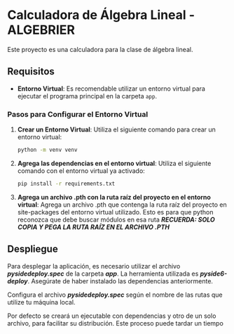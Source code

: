 # Calculadora de Álgebra Lineal - ALGEBRIER

Este proyecto es una calculadora para la clase de álgebra lineal.

## Requisitos

- **Entorno Virtual**: Es recomendable utilizar un entorno virtual para ejecutar el programa principal en la carpeta `app`.

### Pasos para Configurar el Entorno Virtual

1. **Crear un Entorno Virtual**:
   Utiliza el siguiente comando para crear un entorno virtual:
   ```bash
   python -m venv venv
2. **Agrega las dependencias en el entorno virtual**:
   Utiliza el siguiente comando con el entorno virtual ya activado:
   ```bash
   pip install -r requirements.txt
3. **Agrega un archivo .pth con la ruta raíz del proyecto en el entorno virtual**:
   Agrega un archivo .pth que contenga la ruta raíz del proyecto en site-packages del entorno virtual utilizado. Esto es para que python reconozca que debe buscar módulos en esa ruta
   ***RECUERDA: SOLO COPIA Y PEGA LA RUTA RAÍZ EN EL ARCHIVO .PTH***

## Despliegue

Para desplegar la aplicación, es necesario utilizar el archivo ***pysidedeploy.spec*** de la carpeta ***app***. La herramienta utilizada es ***pyside6-deploy***. Asegúrate de haber instalado las dependencias anteriormente.

Configura el archivo ***pysidedeploy.spec*** según el nombre de las rutas que utilize tu máquina local. 

Por defecto se creará un ejecutable con dependencias y otro de un solo archivo, para facilitar su distribución. Este proceso puede tardar un tiempo